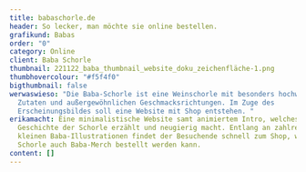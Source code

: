 ```yaml
---
title: babaschorle.de
header: So lecker, man möchte sie online bestellen.
grafikund: Babas
order: "0"
category: Online
client: Baba Schorle
thumbnail: 221122_baba_thumbnail_website_doku_zeichenfläche-1.png
thumbhovercolour: "#f5f4f0"
bigthumbnail: false
werwaswieso: "Die Baba-Schorle ist eine Weinschorle mit besonders hochwertigen
  Zutaten und außergewöhnlichen Geschmacksrichtungen. Im Zuge des
  Erscheinungsbildes soll eine Website mit Shop entstehen. "
erikamacht: Eine minimalistische Website samt animiertem Intro, welches die
  Geschichte der Schorle erzählt und neugierig macht. Entlang an zahlreichen
  kleinen Baba-Illustrationen findet der Besuchende schnell zum Shop, wo neben
  Schorle auch Baba-Merch bestellt werden kann.
content: []
---
```

